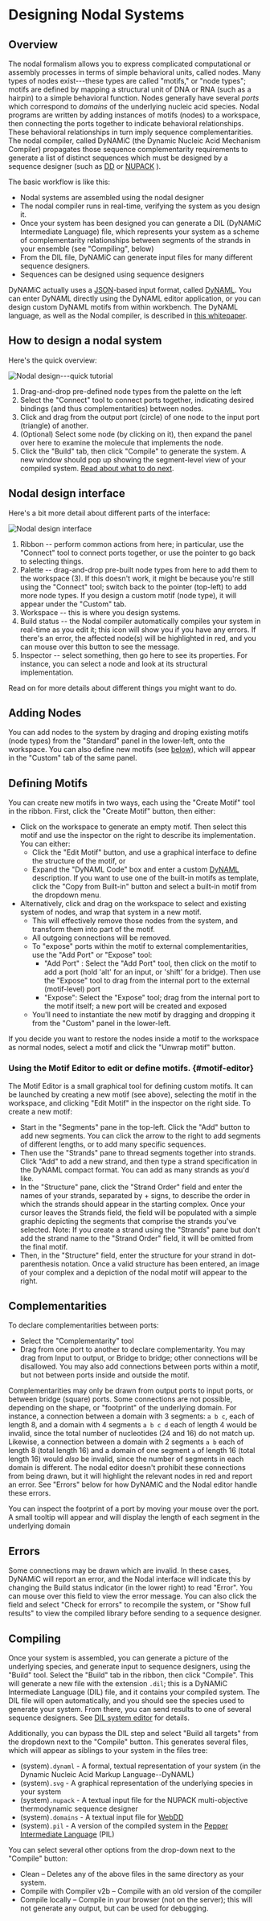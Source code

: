 Designing Nodal Systems
=======================

Overview
--------

The nodal formalism allows you to express complicated computational or assembly processes in terms of simple behavioral units, called nodes. Many types of nodes exist---these types are called "motifs," or "node types"; motifs are defined by mapping a structural unit of DNA or RNA (such as a hairpin) to a simple behavioral function. Nodes generally have several _ports_ which correspond to _domains_ of the underlying nucleic acid species. Nodal programs are written by adding instances of motifs (nodes) to a workspace, then connecting the ports together to indicate behavioral relationships. These behavioral relationships in turn imply sequence complementarities. The nodal compiler, called DyNAMiC (the Dynamic Nucleic Acid Mechanism Compiler) propagates those sequence complementarity requirements to generate a list of distinct sequences which must be designed by a sequence designer (such as [DD](web-dd) or [NUPACK](nupack)&nbsp;).

The basic workflow is like this:

-	Nodal systems are assembled using the nodal designer
-	The nodal compiler runs in real-time, verifying the system as you design it.
-	Once your system has been designed you can generate a DIL (DyNAMiC Intermediate Language) file, which represents your system as a scheme of complementarity relationships between segments of the strands in your ensemble (see "Compiling", below)
-	From the DIL file, DyNAMiC can generate input files for many different sequence designers.
-	Sequences can be designed using sequence designers

DyNAMiC actually uses a [JSON](http://json.org/)-based input format, called
[DyNAML](dynaml). You can enter DyNAML directly using the DyNAML editor application, or you can design custom DyNAML motifs from within workbench. The DyNAML language, as well as the Nodal compiler, is described in [this whitepaper](/etc/papers/nodal.pdf).

How to design a nodal system
----------------------------

Here's the quick overview:

![Nodal design---quick tutorial](images/nodal-steps.png)

1. Drag-and-drop pre-defined node types from the palette on the left
2. Select the "Connect" tool to connect ports together, indicating desired bindings (and thus complementarities) between nodes.
3. Click and drag from the output port (circle) of one node to the input port (triangle) of another.
4. (Optional) Select some node (by clicking on it), then expand the panel over here to examine the molecule that implements the node.
5. Click the "Build" tab, then click "Compile" to generate the system. A new window should pop up showing the segment-level view of your compiled system. [Read about what to do next](dil).

Nodal design interface
----------------------

Here's a bit more detail about different parts of the interface:

![Nodal design interface](images/nodal-interface.png)

1. Ribbon -- perform common actions from here; in particular, use the "Connect" tool to connect ports together, or use the pointer to go back to selecting things. 
2. Palette -- drag-and-drop pre-built node types from here to add them to the workspace (3). If this doesn't work, it might be because you're still using the "Connect" tool; switch back to the pointer (top-left) to add more node types. If you design a custom motif (node type), it will appear under the "Custom" tab.
3. Workspace -- this is where you design systems. 
4. Build status -- the Nodal compiler automatically compiles your system in real-time as you edit it; this icon will show you if you have any errors. If there's an error, the affected node(s) will be highlighted in red, and you can mouse over this button to see the message.
5. Inspector -- select something, then go here to see its properties. For instance, you can select a node and look at its structural implementation.

Read on for more details about different things you might want to do.

Adding Nodes
-------------

You can add nodes to the system by draging and droping existing motifs (node types) from the "Standard" panel in the lower-left, onto the workspace. You can also define new motifs (see [below](#motif-editor)), which will appear in the "Custom" tab of the same panel.

Defining Motifs
---------------

You can create new motifs in two ways, each using the "Create Motif" tool in the ribbon. First, click the "Create Motif" button, then either:

-	Click on the workspace to generate an empty motif. Then select this motif and use the inspector on the right to describe its implementation. You can either:
	-	Click the "Edit Motif" button, and use a graphical interface to define the structure of the motif, or
	-	Expand the "DyNAML Code" box and enter a custom [DyNAML](/etc/papers/nodal.pdf) description. If you want to use one of the built-in motifs as template, click the "Copy from Built-in" button and select a built-in motif from the dropdown menu. 
-	Alternatively, click and drag on the workspace to select and existing system of nodes, and wrap that system in a new motif. 
	-	This will effectively remove those nodes from the system, and transform them into part of the motif. 
	-	All outgoing connections will be removed. 
	-	To "expose" ports within the motif to external complementarities, use the "Add Port" or "Expose" tool:
		-	"Add Port" : Select the "Add Port" tool, then click on the motif to add  a port (hold 'alt' for an input, or 'shift' for a bridge). Then use
			the "Expose" tool to drag from the internal port to the external (motif-level) port
		-	"Expose": Select the "Expose" tool; drag from the internal port to the motif itself; a new port will be created and exposed
	-	You'll need to instantiate the new motif by dragging and dropping it from the "Custom" panel in the lower-left.

If you decide you want to restore the nodes inside a motif to the workspace as normal nodes, select a motif and click the "Unwrap motif" button.

### Using the Motif Editor to edit or define motifs. {#motif-editor}

The Motif Editor is a small graphical tool for defining custom motifs. It can be launched by creating a new motif (see above), selecting the motif in the workspace, and clicking "Edit Motif" in the inspector on the right side. To create a new motif:

-	Start in the "Segments" pane in the top-left. Click the "Add" button to add new segments. You can click the arrow to the right to add segments of different lengths, or to add many specific sequences. 
-	Then use the "Strands" pane to thread segments together into strands. Click "Add" to add a new strand, and then type a strand specification in the DyNAML compact format. You can add as many strands as you'd like.
-	In the "Structure" pane, click the "Strand Order" field and enter the names of your strands, separated by + signs, to describe the order in which the strands should appear in the starting complex. Once your cursor leaves the Strands field, the field will be populated with a simple graphic depicting the segments that comprise the strands you've selected. Note: If you create a strand using the "Strands" pane but don't add the strand name to the "Strand Order" field, it will be omitted from the final motif. 
-	Then, in the "Structure" field, enter the structure for your strand in dot-parenthesis notation. Once a valid structure has been entered, an image of your complex and a depiction of the nodal motif will appear to the right. 


Complementarities
-----------------

To declare complementarities between ports:

-	Select the "Complementarity" tool
-	Drag from one port to another to declare complementarity. You may drag from Input to output, or	Bridge to bridge; other connections will be disallowed. You may also add connections between ports within a motif, but not between ports inside and outside the motif.

Complementarities may only be drawn from output ports to input ports, or between bridge (square) ports. Some connections are not possible, depending on the shape, or "footprint" of the underlying domain. For instance, a connection between a domain with 3 segments: `a b c`, each of length 8, and a domain with 4 segments `a b c d` each of length 4 would be invalid, since the total number of nucleotides (24 and 16) do not match up. Likewise, a connection between a domain with 2 segments `a b` each of length 8 (total length 16) and a domain of one segment `a` of length 16 (total length 16) would _also_ be invalid, since the number of segments in each domain is different. The nodal editor doesn't prohibit these connections from being drawn, but it will highlight the relevant nodes in red and report an error. See "Errors" below for how DyNAMiC and the Nodal editor handle these errors.

You can inspect the footprint of a port by moving your mouse over the port. A small tooltip will appear and will display the length of each segment in the underlying domain

Errors
------

Some connections may be drawn which are invalid. In these cases, DyNAMiC will report an error, and the Nodal interface will indicate this by changing the Build status indicator (in the lower right) to read "Error". You can mouse over this field to view the error message. You can also click the field and select "Check for errors" to recompile the system, or "Show full results" to view the compiled library before sending to a sequence designer.

Compiling
---------

Once your system is assembled, you can generate a picture of the underlying species, and generate input to sequence designers, using the "Build" tool. Select the "Build" tab in the ribbon, then click "Compile". This will generate a new file with the extension `.dil`; this is a DyNAMiC Intermediate Language (DIL) file, and it contains your compiled system. The DIL file will open automatically, and you should see the species used to generate your system. From there, you can send results to one of several sequence designers. See [DIL system editor](dil) for details.

Additionally, you can bypass the DIL step and select "Build all targets" from the dropdown next to the "Compile" button. This generates several files, which will appear as siblings to your system in the files tree:

-	(system)`.dynaml` - A formal, textual representation of your system (in the Dynamic Nucleic Acid Markup Language--DyNAML)
-	(system)`.svg` - A graphical representation of the underlying species in your system
-	(system)`.nupack` - A textual input file for the NUPACK multi-objective thermodynamic sequence designer
-	(system)`.domains` - A textual input file for [WebDD](web-dd)
-	(system)`.pil` - A version of the compiled system in the [Pepper Intermediate Language](pepper) (PIL)

You can select several other options from the drop-down next to the "Compile" button:

-	Clean – Deletes any of the above files in the same directory as your system.
-	Compile with Compiler v2b – Compile with an old version of the compiler
-	Compile locally – Compile in your browser (not on the server); this will not generate any output, but can be used for debugging.

